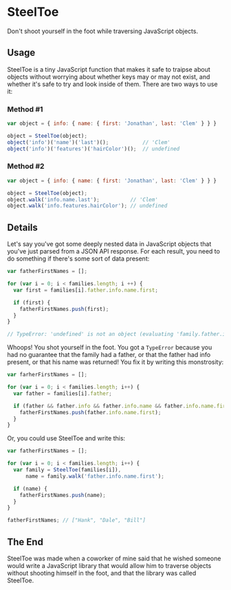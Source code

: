 # SteelToe

Don't shoot yourself in the foot while traversing JavaScript objects.

## Usage

SteelToe is a tiny JavaScript function that makes it safe to traipse about objects without worrying about whether keys may or may not exist, and whether it's safe to try and look inside of them. There are two ways to use it:

### Method #1
```javascript
var object = { info: { name: { first: 'Jonathan', last: 'Clem' } } }

object = SteelToe(object);
object('info')('name')('last')();           // 'Clem'
object('info')('features')('hairColor')();  // undefined
```

### Method #2
```javascript
var object = { info: { name: { first: 'Jonathan', last: 'Clem' } } }

object = SteelToe(object);
object.walk('info.name.last');          // 'Clem'
object.walk('info.features.hairColor'); // undefined
```

## Details

Let's say you've got some deeply nested data in JavaScript objects that you've just parsed from a JSON API response. For each result, you need to do something if there's some sort of data present:

```javascript
var fatherFirstNames = [];

for (var i = 0; i < families.length; i ++) {
  var first = families[i].father.info.name.first;

  if (first) {
    fatherFirstNames.push(first);
  }
}

// TypeError: 'undefined' is not an object (evaluating 'family.father.info.name.first')
```

Whoops! You shot yourself in the foot. You got a `TypeError` because you had no guarantee that the family had a father, or that the father had info present, or that his name was returned! You fix it by writing this monstrosity:

```javascript
var farherFirstNames = [];

for (var i = 0; i < families.length; i++) {
  var father = families[i].father;

  if (father && father.info && father.info.name && father.info.name.first) {
    fatherFirstNames.push(father.info.name.first);
  }
}
```

Or, you could use SteelToe and write this:

```javascript
var fatherFirstNames = [];

for (var i = 0; i < families.length; i++) {
  var family = SteelToe(families[i]),
      name = family.walk('father.info.name.first');

  if (name) {
    fatherFirstNames.push(name);
  }
}

fatherFirstNames; // ["Hank", "Dale", "Bill"]
```

## The End

SteelToe was made when a coworker of mine said that he wished someone would write a JavaScript library that would allow him to traverse objects without shooting himself in the foot, and that the library was called SteelToe.